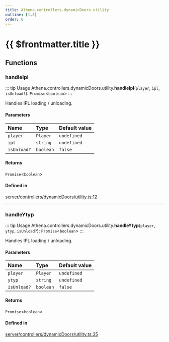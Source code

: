 ```yaml
---
title: Athena.controllers.dynamicDoors.utility
outline: [1,3]
order: 0
---
```


# {{ $frontmatter.title }}


## Functions

### handleIpl

::: tip Usage
Athena.controllers.dynamicDoors.utility.**handleIpl**(`player`, `ipl`, `isUnload?`): `Promise`<`boolean`\>
:::

Handles IPL loading / unloading.

#### Parameters

| Name | Type | Default value |
| :------ | :------ | :------ |
| `player` | `Player` | `undefined` |
| `ipl` | `string` | `undefined` |
| `isUnload?` | `boolean` | `false` |

#### Returns

`Promise`<`boolean`\>

#### Defined in

[server/controllers/dynamicDoors/utility.ts:12](https://github.com/Stuyk/altv-athena/blob/e7d4753/src/core/server/controllers/dynamicDoors/utility.ts#L12)

___

### handleYtyp

::: tip Usage
Athena.controllers.dynamicDoors.utility.**handleYtyp**(`player`, `ytyp`, `isUnload?`): `Promise`<`boolean`\>
:::

Handles IPL loading / unloading.

#### Parameters

| Name | Type | Default value |
| :------ | :------ | :------ |
| `player` | `Player` | `undefined` |
| `ytyp` | `string` | `undefined` |
| `isUnload?` | `boolean` | `false` |

#### Returns

`Promise`<`boolean`\>

#### Defined in

[server/controllers/dynamicDoors/utility.ts:35](https://github.com/Stuyk/altv-athena/blob/e7d4753/src/core/server/controllers/dynamicDoors/utility.ts#L35)

